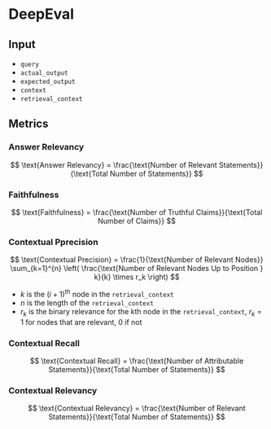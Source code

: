 # DeepEval

## Input
- `query`
- `actual_output`
- `expected_output`
- `context`
- `retrieval_context`

## Metrics

### Answer Relevancy
$$
\text{Answer Relevancy} = \frac{\text{Number of Relevant Statements}}{\text{Total Number of Statements}}
$$

### Faithfulness
$$
\text{Faithfulness} = \frac{\text{Number of Truthful Claims}}{\text{Total Number of Claims}}
$$

### Contextual Pprecision
$$
\text{Contextual Precision} = \frac{1}{\text{Number of Relevant Nodes}} \sum_{k=1}^{n} \left( \frac{\text{Number of Relevant Nodes Up to Position } k}{k} \times r_k \right)
$$

- $k$ is the $(i+1)^{\text{th}}$ node in the `retrieval_context`
- $n$ is the length of the `retrieval_context`
- $r_k$ is the binary relevance for the kth node in the `retrieval_context`, $r_k = 1$ for nodes that are relevant, $0$ if not

### Contextual Recall
$$
\text{Contextual Recall} = \frac{\text{Number of Attributable Statements}}{\text{Total Number of Statements}}
$$

### Contextual Relevancy
$$
\text{Contextual Relevancy} = \frac{\text{Number of Relevant Statements}}{\text{Total Number of Statements}}
$$